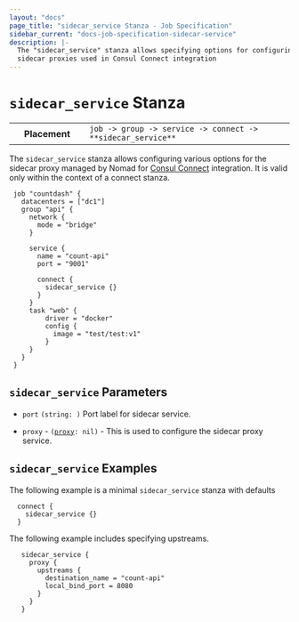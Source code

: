 ```yaml
---
layout: "docs"
page_title: "sidecar_service Stanza - Job Specification"
sidebar_current: "docs-job-specification-sidecar-service"
description: |-
  The "sidecar_service" stanza allows specifying options for configuring
  sidecar proxies used in Consul Connect integration
---
```


# `sidecar_service` Stanza

<table class="table table-bordered table-striped">
  <tr>
    <th width="120">Placement</th>
    <td>
      <code>job -> group -> service -> connect -> **sidecar_service** </code>
    </td>
  </tr>
</table>

The `sidecar_service` stanza allows configuring various options for the sidecar
proxy managed by Nomad for [Consul
Connect](/guides/integrations/consul-connect/index.html) integration.  It is
valid only within the context of a connect stanza.

```hcl
 job "countdash" {
   datacenters = ["dc1"]
   group "api" {
     network {
       mode = "bridge"
     }

     service {
       name = "count-api"
       port = "9001"

       connect {
         sidecar_service {}
       }
     }
     task "web" {
         driver = "docker"
         config {
           image = "test/test:v1"
         }
     }
   }
 }

```

## `sidecar_service` Parameters

- `port` `(string: )` Port label for sidecar service.

- `proxy` - <code>([proxy][]: nil)</code> - This is used to configure the sidecar proxy service.


## `sidecar_service` Examples

The following example is a minimal `sidecar_service` stanza with defaults

```hcl
  connect {
    sidecar_service {}
  }
```

The following example includes specifying upstreams.

```hcl
   sidecar_service {
     proxy {
       upstreams {
         destination_name = "count-api"
         local_bind_port = 8080
       }
     }
   }

 ```

[job]: /docs/job-specification/job.html "Nomad job Job Specification"
[group]: /docs/job-specification/group.html "Nomad group Job Specification"
[task]: /docs/job-specification/task.html "Nomad task Job Specification"
[interpolation]: /docs/runtime/interpolation.html "Nomad interpolation"
[sidecar_service]: /docs/job-specification/sidecar_service.html "Nomad sidecar service Specification"
[proxy]: /docs/job-specification/proxy.html "Nomad sidecar proxy config Specification"
